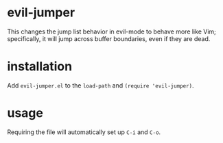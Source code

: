 evil-jumper
===========

This changes the jump list behavior in evil-mode to behave more like Vim; specifically, it will jump across buffer boundaries, even if they are dead.

installation
============

Add `evil-jumper.el` to the `load-path` and `(require 'evil-jumper)`.

usage
=====

Requiring the file will automatically set up `C-i` and `C-o`.

